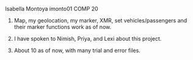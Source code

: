 Isabella Montoya
imonto01
COMP 20

1. Map, my geolocation, my marker, XMR, set vehicles/passengers and their marker functions work as of now.


2. I have spoken to Nimish, Priya, and Lexi about this project. 


3. About 10 as of now, with many trial and error files. 

